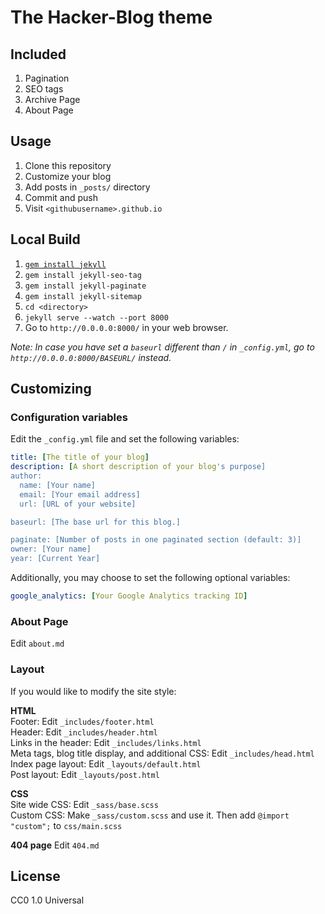 # The Hacker-Blog theme

## Included
1. Pagination
2. SEO tags
3. Archive Page
4. About Page

## Usage
1. Clone this repository
2. Customize your blog
3. Add posts in `_posts/` directory
4. Commit and push
5. Visit `<githubusername>.github.io`

## Local Build
1. [`gem install jekyll`](https://jekyllrb.com/docs/installation/#install-with-rubygems)
2. `gem install jekyll-seo-tag`
3. `gem install jekyll-paginate`
4. `gem install jekyll-sitemap`
5. `cd <directory>`
6. `jekyll serve --watch --port 8000`
6. Go to `http://0.0.0.0:8000/` in your web browser.

*Note: In case you have set a `baseurl` different than `/` in `_config.yml`, go to `http://0.0.0.0:8000/BASEURL/` instead.*


## Customizing
### Configuration variables
Edit the `_config.yml` file and set the following variables:
```yml
title: [The title of your blog]
description: [A short description of your blog's purpose]
author:
  name: [Your name]
  email: [Your email address]
  url: [URL of your website]

baseurl: [The base url for this blog.]

paginate: [Number of posts in one paginated section (default: 3)]
owner: [Your name]
year: [Current Year]
```

Additionally, you may choose to set the following optional variables:
```yml
google_analytics: [Your Google Analytics tracking ID]
```

### About Page
Edit `about.md`

### Layout
If you would like to modify the site style:

**HTML**  
Footer: Edit `_includes/footer.html`  
Header: Edit `_includes/header.html`  
Links in the header: Edit `_includes/links.html`  
Meta tags, blog title display, and additional CSS: Edit `_includes/head.html`  
Index page layout: Edit `_layouts/default.html`  
Post layout: Edit `_layouts/post.html`  

**CSS**  
Site wide CSS: Edit `_sass/base.scss`  
Custom CSS: Make `_sass/custom.scss` and use it. Then add `@import "custom";` to `css/main.scss`

**404 page**
Edit `404.md`

## License
CC0 1.0 Universal